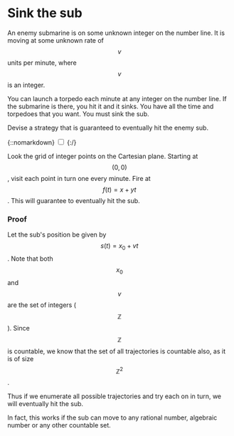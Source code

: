 # Sink the sub

An enemy submarine is on some unknown integer on the number line. It is moving
at some unknown rate of  $$ v $$  units per minute, where  $$ v $$  is an integer.

You can launch a torpedo each minute at any integer on the number line. If the
submarine is there, you hit it and it sinks. You have all the time and torpedoes
that you want. You must sink the sub.

Devise a strategy that is guaranteed to eventually hit the enemy sub.

{::nomarkdown}
<label for="{{ include.id }}"></label>
<input type="checkbox" class="solution" id="{{ include.id }}">
{:/}
<div>

Look the grid of integer points on the Cartesian plane. Starting at $$ (0,0) $$,
visit each point in turn one every minute. Fire at  $$ f(t) = x + y t $$ . This will
guarantee to eventually hit the sub.

### Proof

Let the sub's position be given by  $$ s(t) = x_0 + v t $$ . Note that both  $$ x_0 $$  and
 $$ v $$  are the set of integers ( $$ \mathbb{Z} $$ ). Since  $$ \mathbb{Z} $$  is countable,
we know that the set of all trajectories is countable also, as it is of size
 $$ \mathbb{Z}^2 $$ .

Thus if we enumerate all possible trajectories and try each on in turn, we will
eventually hit the sub.

In fact, this works if the sub can move to any rational number, algebraic number
or any other countable set.

</div>
